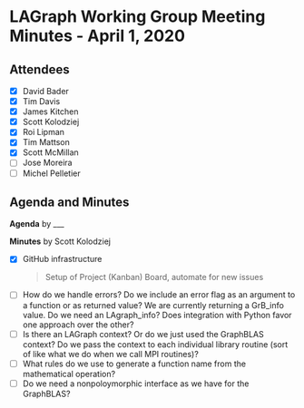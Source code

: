 # LAGraph Working Group Meeting Minutes - April 1, 2020

## Attendees
- [X] David Bader
- [X] Tim Davis
- [X] James Kitchen
- [X] Scott Kolodziej
- [X] Roi Lipman
- [X] Tim Mattson
- [X] Scott McMillan
- [ ] Jose Moreira
- [ ] Michel Pelletier

## Agenda and Minutes

**Agenda** by ___

**Minutes** by Scott Kolodziej

- [X] GitHub infrastructure
    > Setup of Project (Kanban) Board, automate for new issues
- [ ] How do we handle errors? Do we include an error flag as an argument to a function or as returned value? We are currently returning a GrB_info value. Do we need an LAgraph_info? Does integration with Python favor one approach over the other?
- [ ] Is there an LAGraph context? Or do we just used the GraphBLAS context? Do we pass the context to each individual library routine (sort of like what we do when we call MPI routines)?
- [ ] What rules do we use to generate a function name from the mathematical operation?
- [ ] Do we need a nonpoloymorphic interface as we have for the GraphBLAS?
